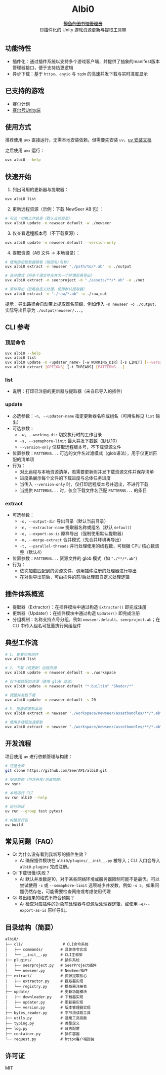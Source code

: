 <div align="center">

# Albi0
~~[摸鱼的图书馆管理员](https://wiki.biligame.com/seerplan/%E9%98%BF%E5%B0%94%E6%AF%94%E9%9B%B6)~~<br>
🟨插件化的 Unity 游戏资源更新与提取工具🟩

</div>

## 功能特性

- 插件化：通过插件系统以支持多个游戏客户端，并提供了抽象的manifest版本管理器接口，便于支持热更逻辑
- 异步下载：基于 `httpx`、`anyio` 与 `tqdm` 的高速并发下载与实时进度显示

## 已支持的游戏

- [赛尔计划](https://www.biligame.com/detail/?id=107861)
- [赛尔号Unity端](https://seer.61.com/)

## 使用方式

推荐使用 `uvx` 直接运行，无需本地安装依赖，但需要先安装 `uv`，[uv 安装文档](https://docs.astral.sh/uv/getting-started/installation/)

之后使用 `uvx` 运行：

```bash
uvx albi0 --help
```

## 快速开始

1) 列出可用的更新器与提取器：

```bash
uvx albi0 list
```

2) 更新远程资源（示例：下载 NewSeer AB 包）：

```bash
# 可选：切换工作目录（默认当前目录）
uvx albi0 update -n newseer.default -w ./newseer
```

3) 仅查看远程版本号（不下载资源）：

```bash
uvx albi0 update -n newseer.default --version-only
```

4) 提取资源（AB 文件 → 本地目录）：
```bash
# 使用指定提取器提取（按组名/名称）
uvx albi0 extract -n newseer "./path/to/*.ab" -o ./output

# 合并模式（将多个源文件合并为一个环境后再导出）
uvx albi0 extract -n seerproject -m "./assets/**/*.ab" -o ./out

# 原样导出（忽略自定义处理，使用默认提取器）
uvx albi0 extract -e "./raw/*.ab" -o ./raw_out
```

提示：导出路径会自动带上提取器名前缀，例如传入 `-n newseer -o ./output`，实际导出目录为 `./output/newseer/...`。

## CLI 参考

### 顶层命令

```bash
uvx albi0 --help
uvx albi0 list
uvx albi0 update -n <updater_name> [-w WORKING_DIR] [-s LIMIT] [--version-only] [PATTERNS...]
uvx albi0 extract [OPTIONS] [-t THREADS] [PATTERNS...]
```

### list

- 说明：打印已注册的更新器与提取器（来自已导入的插件）

### update

- 必选参数：`-n, --updater-name` 指定更新器名称或组名（可用名称见 `list` 输出）
- 可选参数：
  - `-w, --working-dir` 切换执行时的工作目录
  - `-s, --semaphore-limit` 最大并发下载数（默认10）
  - `--version-only` 仅获取远程版本号，不下载资源文件
- 位置参数：`PATTERNS...` 可选的文件名过滤模式（glob语法），用于仅更新匹配的清单项
- 行为：
  - 对比远程与本地资源清单，若需要更新则并发下载资源文件并保存清单
  - 进度条展示每个文件的下载进度与总体任务进度
  - 当传入 `--version-only` 时，仅打印远程版本号并退出，不进行下载
  - 当提供 `PATTERNS...` 时，仅会下载文件名匹配 `PATTERNS...` 的条目

### extract

- 可选参数：
  - `-o, --output-dir` 导出目录（默认当前目录）
  - `-n, --extractor-name` 提取器名称或组名（默认 `default`）
  - `-e, --export-as-is` 原样导出（强制使用默认提取器）
  - `-m, --merge-extract` 合并模式（先合并环境再导出）
  - `-t, --parallel-threads` 并行处理使用的线程数，可根据 CPU 核心数调整（默认4）
- 位置参数：`PATTERNS...` 资源文件的 glob 模式（如 `"./**/*.ab"`）
- 行为：
  - 依次加载匹配到的资源文件，调用插件注册的处理器进行导出
  - 在对象导出前后，可由插件的前/后处理器自定义处理逻辑

## 插件体系概览

- 提取器（Extractor）：在插件模块中通过构造 `Extractor()` 即完成注册
- 更新器（Updater）：在插件模块中通过构造 `Updater()` 即完成注册
- 分组机制：名称支持点号分组，例如 `newseer.default`、`seerproject.ab`；在 CLI 中传入组名可批量执行同组组件

## 典型工作流

```bash
# 1. 查看可用组件
uvx albi0 list

# 2. 下载（或更新）远程资源
uvx albi0 update -n newseer.default -w ./workspace

# 仅下载匹配的资源（使用 glob 过滤）
uvx albi0 update -n newseer.default "*.builtin" "Shader/*"

# 调整并发数下载
uvx albi0 update -n newseer.default -s 20

# 3. 提取资源到本地
uvx albi0 extract -n newseer "./workspace/newseer/assetbundles/**/*.ab" -m -o ./exports

# 使用多线程加速提取
uvx albi0 extract -n newseer "./workspace/newseer/assetbundles/**/*.ab" -m -o ./exports -t 8
```

## 开发流程

项目使用 `uv` 进行依赖管理与构建：

```bash
# 克隆仓库
git clone https://github.com/SeerAPI/albi0.git

# 安装依赖（包含开发/测试依赖）
uv sync

# 本地运行 CLI
uv run albi0 --help

# 运行测试
uv run --group test pytest

# 构建发行包
uv build
```

## 常见问题（FAQ）

- Q: 为什么没有看到我新写的插件生效？
  - A: 确保插件模块在 `albi0/plugins/__init__.py` 被导入；CLI 入口会导入 `albi0.plugins` 完成注册。
- Q: 下载很慢/失败？
  - A: 默认并发数是10，对于某些网络环境或服务器限制可能不是最优。可以尝试使用 `-s` 或 `--semaphore-limit` 选项减少并发数，例如 `-s 5`。如果问题仍然存在，可能需要检查网络或考虑使用代理
- Q: 导出结果的格式不符合预期？
  - A: 检查对应插件的对象前处理器与资源后处理器逻辑，或使用 `-e/--export-as-is` 原样导出。

## 目录结构（简要）

```
albi0/
├── cli/                  # CLI命令系统
│   ├── commands/        # 具体命令实现
│   └── __init__.py      # CLI主框架
├── plugins/             # 插件系统
│   ├── seerproject.py   # SeerProject插件
│   └── newseer.py       # NewSeer插件
├── extract/             # 资源提取核心
│   ├── extractor.py     # 提取器实现
│   └── registry.py      # 提取器注册表
├── update/              # 更新功能模块
│   ├── downloader.py    # 下载器实现
│   ├── updater.py       # 更新器实现
│   └── version.py       # 版本管理器实现
├── bytes_reader.py      # 字节流读取工具
├── utils.py             # 通用工具函数
├── typing.py            # 类型定义
├── log.py               # 日志配置
├── container.py         # 插件容器
└── request.py           # httpx客户端封装
```

## 许可证

MIT
